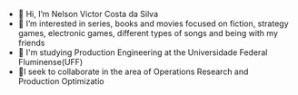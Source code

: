 - 👋 Hi, I’m Nelson Victor Costa da Silva
- 👀 I’m interested in series, books and movies focused on fiction, strategy games, electronic games, different types of songs and being with my friends
- 🌱 I'm studying Production Engineering at the Universidade Federal Fluminense(UFF)
- 💞️I seek to collaborate in the area of Operations Research and Production Optimizatio
